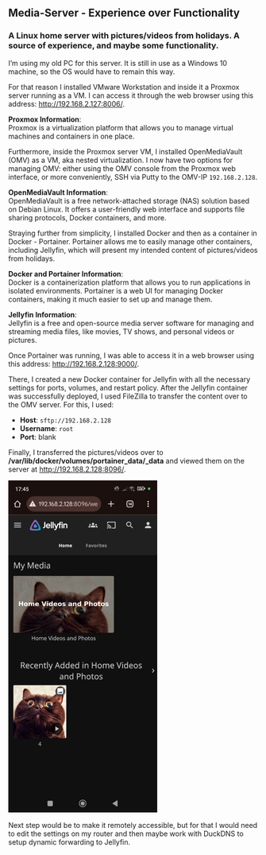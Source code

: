 ## Media-Server - Experience over Functionality

### A Linux home server with pictures/videos from holidays. A source of experience, and maybe some functionality.

I’m using my old PC for this server. It is still in use as a Windows 10 machine, so the OS would have to remain this way.

For that reason I installed VMware Workstation and inside it a Proxmox server running as a VM. I can access it through the web browser using this address: http://192.168.2.127:8006/.

**Proxmox Information**:  
Proxmox is a virtualization platform that allows you to manage virtual machines and containers in one place.

Furthermore, inside the Proxmox server VM, I installed OpenMediaVault (OMV) as a VM, aka nested virtualization. I now have two options for managing OMV: either using the OMV console from the Proxmox web interface, or more conveniently, SSH via Putty to the OMV-IP `192.168.2.128`.

**OpenMediaVault Information**:  
OpenMediaVault is a free network-attached storage (NAS) solution based on Debian Linux. It offers a user-friendly web interface and supports file sharing protocols, Docker containers, and more.

Straying further from simplicity, I installed Docker and then as a container in Docker - Portainer. Portainer allows me to easily manage other containers, including Jellyfin, which will present my intended content of pictures/videos from holidays.

**Docker and Portainer Information**:  
Docker is a containerization platform that allows you to run applications in isolated environments. Portainer is a web UI for managing Docker containers, making it much easier to set up and manage them.

**Jellyfin Information**:  
Jellyfin is a free and open-source media server software for managing and streaming media files, like movies, TV shows, and personal videos or pictures.

Once Portainer was running, I was able to access it in a web browser using this address: http://192.168.2.128:9000/.

There, I created a new Docker container for Jellyfin with all the necessary settings for ports, volumes, and restart policy. After the Jellyfin container was successfully deployed, I used FileZilla to transfer the content over to the OMV server. For this, I used:

- **Host**: `sftp://192.168.2.128`
- **Username**: `root`
- **Port**: blank

Finally, I transferred the pictures/videos over to **/var/lib/docker/volumes/portainer_data/_data** and viewed them on the server at http://192.168.2.128:8096/.

<img src="https://github.com/PapazovVilian/Media-Server/raw/main/Image%202025-04-09%20at%2017.46.07.jpeg" alt="Result on mobile phone" width="300"/>


Next step would be to make it remotely accessible, but for that I would need to edit the settings on my router and then maybe work with DuckDNS to setup dynamic forwarding to Jellyfin.




